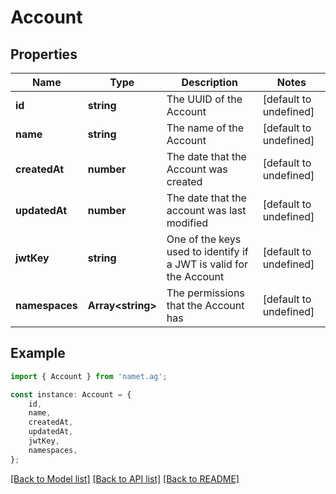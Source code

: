 # Account


## Properties

Name | Type | Description | Notes
------------ | ------------- | ------------- | -------------
**id** | **string** | The UUID of the Account | [default to undefined]
**name** | **string** | The name of the Account | [default to undefined]
**createdAt** | **number** | The date that the Account was created | [default to undefined]
**updatedAt** | **number** | The date that the account was last modified | [default to undefined]
**jwtKey** | **string** | One of the keys used to identify if a JWT is valid for the Account | [default to undefined]
**namespaces** | **Array&lt;string&gt;** | The permissions that the Account has | [default to undefined]

## Example

```typescript
import { Account } from 'namet.ag';

const instance: Account = {
    id,
    name,
    createdAt,
    updatedAt,
    jwtKey,
    namespaces,
};
```

[[Back to Model list]](../README.md#documentation-for-models) [[Back to API list]](../README.md#documentation-for-api-endpoints) [[Back to README]](../README.md)
